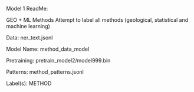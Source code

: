 Model 1 ReadMe:

GEO + ML Methods
Attempt to label all methods (geological, statistical and machine learning)

Data: ner_text.jsonl

Model Name: method_data_model

Pretraining: pretrain_model2/model999.bin

Patterns: method_patterns.jsonl

Label(s): METHOD 